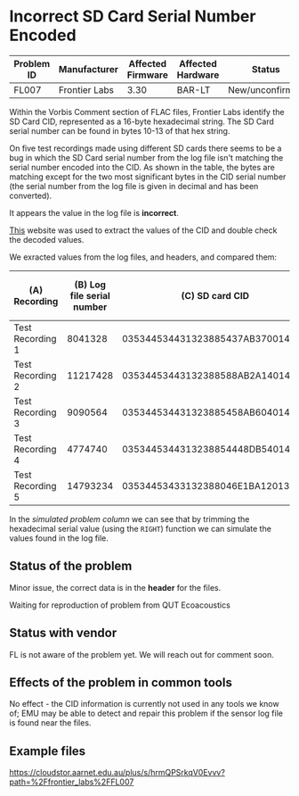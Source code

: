 # Incorrect SD Card Serial Number Encoded

Problem ID | Manufacturer | Affected Firmware | Affected Hardware | Status
-----------|--------------|-------------------|-------------------|---------
FL007 | Frontier Labs | 3.30 | BAR-LT | New/unconfirmed |

Within the Vorbis Comment section of FLAC files, Frontier Labs identify the SD Card CID, represented as a 16-byte hexadecimal string. The SD Card serial number 
can be found in bytes 10-13 of that hex string.

On five test recordings made using different SD cards there seems to be a bug in which the SD Card serial number from the log file isn't matching the 
serial number encoded into the CID. As shown in the table, the bytes are matching except for the two most significant bytes in the CID serial number 
(the serial number from the log file is given in decimal and has been converted). 

It appears the value in the log file is **incorrect**.

[This](https://archive.goughlui.com/static/cidecode.htm) website was used to extract the values of the CID and double check the decoded values.

We exracted values from the log files, and headers, and compared them:

(A) Recording |	(B) Log file serial number	| (C) SD card CID | (D)	serial from CID (hex) =MID(C3,19,8)  | (E) serial from CID (dec)  =HEX2DEC(D3)| (F) simulated problem =HEX2DEC( RIGHT(D3,6))
----------|------------|-------------|--------------------|------------------------|----------------------
Test Recording 1|	8041328 |	035344534431323885437AB37001480F |	437AB370 |	1132114800 |	8041328
Test Recording 2|	11217428 |	03534453443132388588AB2A140148D1 |	88AB2A14 |	2292918804 |	11217428
Test Recording 3| 9090564 |	035344534431323885458AB604014809 |	458AB604 |	1166718468 |	9090564
Test Recording 4| 4774740	| 0353445344313238854448DB54014801 |	4448DB54 |	1145625428 |	4774740
Test Recording 5| 14793234 |	03534453433132388046E1BA12013AFB |	46E1BA12 |	1189198354 |	14793234

In the _simulated problem column_ we can see that by trimming the hexadecimal serial value (using the `RIGHT`) function we can simulate the values found in the log file.

## Status of the problem

Minor issue, the correct data is in the **header** for the files.

Waiting for reproduction of problem from QUT Ecoacoustics

## Status with vendor

FL is not aware of the problem yet. We will reach out for comment soon.

## Effects of the problem in common tools

No effect - the CID information is currently not used in any tools we know of;
EMU may be able to detect and repair this problem if the sensor log file is found near the files.

## Example files

https://cloudstor.aarnet.edu.au/plus/s/hrmQPSrkqV0Evvv?path=%2Ffrontier_labs%2FFL007
